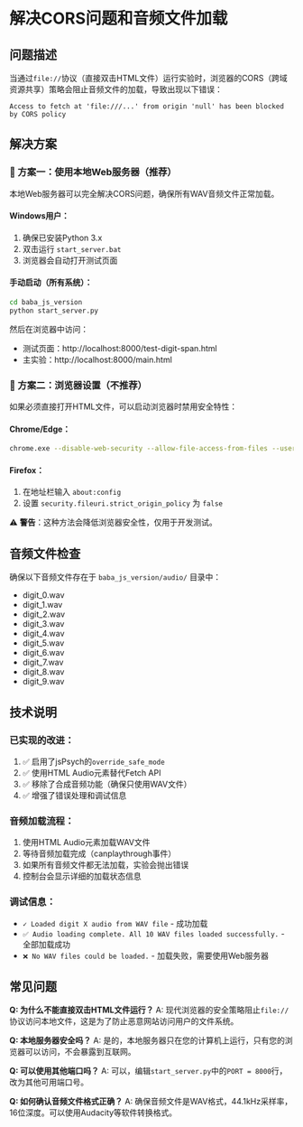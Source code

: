 # 解决CORS问题和音频文件加载

## 问题描述

当通过`file://`协议（直接双击HTML文件）运行实验时，浏览器的CORS（跨域资源共享）策略会阻止音频文件的加载，导致出现以下错误：

```
Access to fetch at 'file:///...' from origin 'null' has been blocked by CORS policy
```

## 解决方案

### 🎯 方案一：使用本地Web服务器（推荐）

本地Web服务器可以完全解决CORS问题，确保所有WAV音频文件正常加载。

#### Windows用户：
1. 确保已安装Python 3.x
2. 双击运行 `start_server.bat`
3. 浏览器会自动打开测试页面

#### 手动启动（所有系统）：
```bash
cd baba_js_version
python start_server.py
```

然后在浏览器中访问：
- 测试页面：http://localhost:8000/test-digit-span.html
- 主实验：http://localhost:8000/main.html

### 🔧 方案二：浏览器设置（不推荐）

如果必须直接打开HTML文件，可以启动浏览器时禁用安全特性：

#### Chrome/Edge：
```bash
chrome.exe --disable-web-security --allow-file-access-from-files --user-data-dir="C:\temp\chrome_dev"
```

#### Firefox：
1. 在地址栏输入 `about:config`
2. 设置 `security.fileuri.strict_origin_policy` 为 `false`

⚠️ **警告**：这种方法会降低浏览器安全性，仅用于开发测试。

## 音频文件检查

确保以下音频文件存在于 `baba_js_version/audio/` 目录中：
- digit_0.wav
- digit_1.wav
- digit_2.wav
- digit_3.wav
- digit_4.wav
- digit_5.wav
- digit_6.wav
- digit_7.wav
- digit_8.wav
- digit_9.wav

## 技术说明

### 已实现的改进：
1. ✅ 启用了jsPsych的`override_safe_mode`
2. ✅ 使用HTML Audio元素替代Fetch API
3. ✅ 移除了合成音频功能（确保只使用WAV文件）
4. ✅ 增强了错误处理和调试信息

### 音频加载流程：
1. 使用HTML Audio元素加载WAV文件
2. 等待音频加载完成（canplaythrough事件）
3. 如果所有音频文件都无法加载，实验会抛出错误
4. 控制台会显示详细的加载状态信息

### 调试信息：
- `✓ Loaded digit X audio from WAV file` - 成功加载
- `✅ Audio loading complete. All 10 WAV files loaded successfully.` - 全部加载成功
- `❌ No WAV files could be loaded.` - 加载失败，需要使用Web服务器

## 常见问题

**Q: 为什么不能直接双击HTML文件运行？**
A: 现代浏览器的安全策略阻止`file://`协议访问本地文件，这是为了防止恶意网站访问用户的文件系统。

**Q: 本地服务器安全吗？**
A: 是的，本地服务器只在您的计算机上运行，只有您的浏览器可以访问，不会暴露到互联网。

**Q: 可以使用其他端口吗？**
A: 可以，编辑`start_server.py`中的`PORT = 8000`行，改为其他可用端口号。

**Q: 如何确认音频文件格式正确？**
A: 确保音频文件是WAV格式，44.1kHz采样率，16位深度。可以使用Audacity等软件转换格式。 